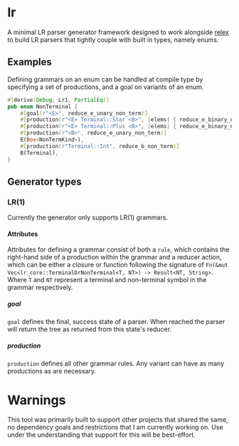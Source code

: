 # lr

A minimal LR parser generator framework designed to work alongside [relex](https://github.com/ncatelli/relex) to build LR parsers that tightly couple with built in types, namely enums. 

## Examples
Defining grammars on an enum can be handled at compile type by specifying a set of productions, and a goal on variants of an enum.

```rust
#[derive(Debug, Lr1, PartialEq)]
pub enum NonTerminal {
    #[goal(r"<E>", reduce_e_unary_non_term)]
    #[production(r"<E> Terminal::Star <B>", |elems| { reduce_e_binary_non_term(2, elems) })]
    #[production(r"<E> Terminal::Plus <B>", |elems| { reduce_e_binary_non_term(3, elems) })]
    #[production(r"<B>", reduce_e_unary_non_term)]
    E(Box<NonTermKind>),
    #[production(r"Terminal::Int", reduce_b_non_term)]
    B(Terminal),
}
```

## Generator types
### LR(1)
Currently the generator only supports LR(1) grammars.

#### Attributes
Attributes for defining a grammar consist of both a `rule`, which contains the right-hand side of a production within the grammar and a reducer action, which can be either a closure or function following the signature of `Fn(&mut Vec<lr_core::TerminalOrNonTerminal<T, NT>) -> Result<NT, String>`. Where `T` and `NT` represent a terminal and non-terminal symbol in the grammar respectively.
##### goal
`goal` defines the final, success state of a parser. When reached the parser will return the tree as returned from this state's reducer.

##### production
`production` defines all other grammar rules. Any variant can have as many productions as are necessary. 

# Warnings

This tool was primarily built to support other projects that shared the same, no dependency goals and restrictions that I am currently working on. Use under the understanding that support for this will be best-effort.